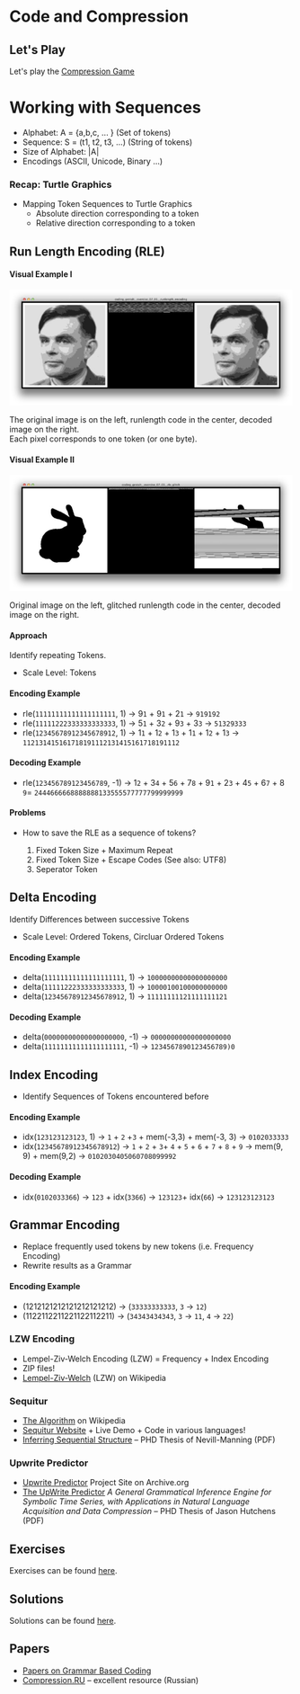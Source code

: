 Code and Compression
====================

## Let's Play

Let's play the [Compression Game][]

# Working with Sequences

* Alphabet: A = {a,b,c, ... } (Set of tokens)
* Sequence: S = (t1, t2, t3, ...) (String of tokens)
* Size of Alphabet: |A|
* Encodings (ASCII, Unicode, Binary ...)


### Recap: Turtle Graphics

* Mapping Token Sequences to Turtle Graphics
   * Absolute direction corresponding to a token
   * Relative direction corresponding to a token

## Run Length Encoding (RLE)

#### Visual Example I ####
![](solutions/coding_gestalt__exercise_07_01__runlength_encoding.jpg)

The original image is on the left, runlength code in the center, decoded image on the right.  
Each pixel corresponds to one token (or one byte).

#### Visual Example II ####

![](solutions/coding_gestalt__exercise_07_03__rle_glitch.jpg)

Original image on the left, glitched runlength code in the center, decoded image on the right.


#### Approach ####

Identify repeating Tokens.

* Scale Level: Tokens


#### Encoding Example

* rle(`11111111111111111111`, 1) → 9`1` + 9`1` + 2`1` → `919192`
* rle(`11111222333333333333`, 1) → 5`1` + 3`2` + 9`3` + 3`3`  → `51329333`
* rle(`12345678912345678912`, 1) → 1`1` + 1`2` + 1`3` + 1`1` + 1`2` + 1`3` → `112131415161718191112131415161718191112`

#### Decoding Example

* rle(`123456789123456789`, -1) → 1`2` + 3`4` + 5`6` + 7`8` + 9`1` + 2`3` + 4`5` + 6`7` + 8 `9`= `2444666668888888133555577777799999999`


#### Problems

* How to save the RLE as a sequence of tokens?

   1. Fixed Token Size + Maximum Repeat  
   2. Fixed Token Size + Escape Codes (See also: UTF8)
   3. Seperator Token

## Delta Encoding

Identify Differences between successive Tokens

* Scale Level: Ordered Tokens, Circluar Ordered Tokens

#### Encoding Example

* delta(`11111111111111111111`, 1) → `10000000000000000000`
* delta(`11111222333333333333`, 1) → `10000100100000000000`
* delta(`12345678912345678912`, 1) → `11111111121111111121`

#### Decoding Example

* delta(`00000000000000000000`, -1) → `00000000000000000000`
* delta(`11111111111111111111`, -1) → `1234567890123456789)0` 


## Index Encoding

* Identify Sequences of Tokens encountered before

#### Encoding Example

* idx(`123123123123`, 1) → `1` + `2`  +`3` + mem(-3,3) + mem(-3, 3) → `0102033333`
* idx(`12345678912345678912`)  → `1` + `2` + `3`+ `4` + `5` + `6` + `7` + `8` + `9` → mem(9, 9) + mem(9,2)  → `0102030405060708099992`

#### Decoding Example

* idx(`0102033366`) → `123` + idx(`3366`)  → `123123`+ idx(`66`)   → `123123123123`



## Grammar Encoding

* Replace frequently used tokens by new tokens (i.e. Frequency Encoding)
* Rewrite results as a Grammar

#### Encoding Example

* (1212121212121212121212) → (`33333333333`, `3` →  `12`)
* (1122112211221122112211) → (`34343434343`, `3` → `11`, `4`  → `22`)



### LZW Encoding

* Lempel-Ziv-Welch Encoding (LZW) = Frequency + Index Encoding
* ZIP files!
* [Lempel-Ziv-Welch](http://en.wikipedia.org/wiki/Lempel%E2%80%93Ziv%E2%80%93Welch) (LZW) on Wikipedia

### Sequitur

* [The Algorithm](http://en.wikipedia.org/wiki/Sequitur_algorithm) on Wikipedia
* [Sequitur Website](http://www.sequitur.info/) + Live Demo + Code in various languages!
* [Inferring Sequential Structure](http://www.sequitur.info/Nevill-Manning.pdf) – PHD Thesis of Nevill-Manning (PDF)

### Upwrite Predictor ###

* [Upwrite Predictor](https://web.archive.org/web/20000817201718/http://ciips.ee.uwa.edu.au/~hutch/phd/) Project Site on Archive.org
* [The UpWrite Predictor]( ) *A General Grammatical Inference Engine for Symbolic Time Series, with Applications in Natural Language Acquisition and Data Compression* – PHD Thesis of Jason Hutchens (PDF)

## Exercises

Exercises can be found [here](exercises).

## Solutions

Solutions can be found [here](solutions).

## Papers

* [Papers on Grammar Based Coding](http://www.compression.ru/download/grammar.html) 
* [Compression.RU](http://www.compression.ru/) – excellent resource (Russian)


[Compression Game]:[../games/compression_game]
